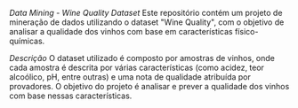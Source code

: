 *Data Mining - Wine Quality Dataset*
Este repositório contém um projeto de mineração de dados utilizando o dataset "Wine Quality", com o objetivo de analisar a qualidade dos vinhos com base em características físico-químicas.

*Descrição*
O dataset utilizado é composto por amostras de vinhos, onde cada amostra é descrita por várias características (como acidez, teor alcoólico, pH, entre outras) e uma nota de qualidade atribuída por provadores. O objetivo do projeto é analisar e prever a qualidade dos vinhos com base nessas características.
